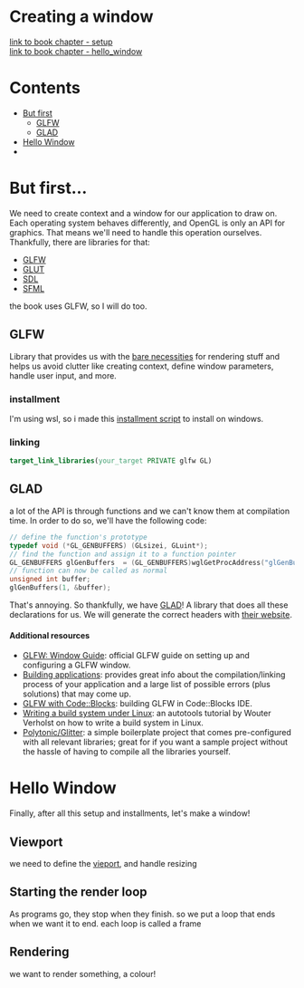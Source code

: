 # Creating a window

[link to book chapter - setup](https://learnopengl.com/Getting-started/Creating-a-window)<br>
[link to book chapter - hello_window](https://learnopengl.com/Getting-started/Hello-Window)

# Contents

* [But first](#but-first)
    * [GLFW](#glfw)
    * [GLAD](#glad)
* [Hello Window](#hello-window)
*

# But first...

We need to create context and a window for our application to draw on. Each operating system behaves differently, and
OpenGL is only an API for graphics. That means we'll need to handle this operation ourselves.
Thankfully, there are libraries for that:

* [GLFW](https://www.glfw.org/)
* [GLUT](https://www.opengl.org/resources/libraries/)
* [SDL](https://www.libsdl.org/)
* [SFML](https://github.com/SFML/SFML)

the book uses GLFW, so I will do too.

## GLFW

Library that provides us with the [bare necessities](https://www.youtube.com/watch?v=6BH-Rxd-NBo) for rendering stuff
and helps us avoid clutter like creating context, define window parameters, handle user input, and more.

### installment

I'm using wsl, so i made this [installment script](../../scripts/installments.sh) to install on windows.

### linking

```cmake 
target_link_libraries(your_target PRIVATE glfw GL)
```

## GLAD

a lot of the API is through functions and we can't know them at compilation time.
In order to do so, we'll have the following code:

```c
// define the function's prototype
typedef void (*GL_GENBUFFERS) (GLsizei, GLuint*);
// find the function and assign it to a function pointer
GL_GENBUFFERS glGenBuffers  = (GL_GENBUFFERS)wglGetProcAddress("glGenBuffers");
// function can now be called as normal
unsigned int buffer;
glGenBuffers(1, &buffer);
```

That's annoying. So thankfully, we have [GLAD](https://github.com/Dav1dde/glad)! A library that does all these
declarations for us. We will generate the correct headers with [their website](https://glad.dav1d.de/).

#### Additional resources

* [GLFW: Window Guide](http://www.glfw.org/docs/latest/window_guide.html): official GLFW guide on setting up and
  configuring a GLFW window.
* [Building applications](http://www.opengl-tutorial.org/miscellaneous/building-your-own-c-application/): provides great
  info about the compilation/linking process of your application and a large list of possible errors (plus solutions)
  that may come up.
* [GLFW with Code::Blocks](http://wiki.codeblocks.org/index.php?title=Using_GLFW_with_Code::Blocks): building GLFW in
  Code::Blocks IDE.
* [Writing a build system under Linux](https://learnopengl.com/demo/autotools_tutorial.txt): an autotools tutorial by
  Wouter Verholst on how to write a build system in Linux.
* [Polytonic/Glitter](https://github.com/Polytonic/Glitter): a simple boilerplate project that comes pre-configured with
  all relevant libraries; great for if you want a sample project without the hassle of having to compile all the
  libraries yourself.

# Hello Window

Finally, after all this setup and installments, let's make a window!

## Viewport

we need to define the [vieport](../MySummeryAndUnderstanding.md#viewport), and handle resizing

## Starting the render loop

As programs go, they stop when they finish. so we put a loop that ends when we want it to end. each loop is called a
frame

##  Rendering

we want to render something, a colour!



